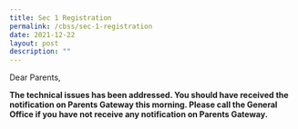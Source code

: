 ```yaml
---
title: Sec 1 Registration
permalink: /cbss/sec-1-registration
date: 2021-12-22
layout: post
description: ""
---
```

<p>Dear Parents,</p>
<p><strong>The technical issues has been addressed. You should have received the notification on Parents Gateway this morning. Please call the General Office if you have not receive any notification on Parents Gateway.<br /></strong></p>